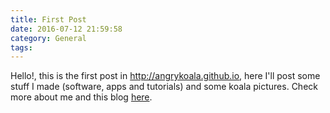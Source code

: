 ```yaml
---
title: First Post
date: 2016-07-12 21:59:58
category: General
tags:
---
```


Hello!, this is the first post in <http://angrykoala.github.io>, here I'll post some stuff I made (software, apps and tutorials) and some koala pictures. Check more about me and this blog [here](/about).
